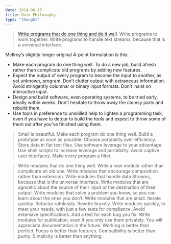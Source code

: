 ```yaml
---
date: 2014-06-15
title: Unix Philosophy
type: "thought"
---
```


> [Write programs that do one thing and do it well](http://www.catb.org/esr/writings/taoup/html/ch01s06.html).
Write programs to work together.
Write programs to handle text streams, because that is a universal interface.


McIlroy’s slightly longer original 4-point formulation is this:

- Make each program do one thing well. To do a new job, build afresh rather than complicate old programs by adding new features.
- Expect the output of every program to become the input to another, as yet unknown, program. Don’t clutter output with extraneous information. Avoid stringently columnar or binary input formats. Don’t insist on interactive input.
- Design and build software, even operating systems, to be tried early, ideally within weeks. Don’t hesitate to throw away the clumsy parts and rebuild them.
- Use tools in preference to unskilled help to lighten a programming task, even if you have to detour to build the tools and expect to throw some of them out after you’ve finished using them.



> Small is beautiful.
Make each program do one thing well.
Build a prototype as soon as possible.
Choose portability over efficiency.
Store data in flat text files.
Use software leverage to your advantage.
Use shell scripts to increase leverage and portability.
Avoid captive user interfaces.
Make every program a filter.


> Write modules that do one thing well. Write a new module rather than complicate an old one.
Write modules that encourage composition rather than extension.
Write modules that handle data Streams, because that is the universal interface.
Write modules that are agnostic about the source of their input or the destination of their output.
Write modules that solve a problem you know, so you can learn about the ones you don’t.
Write modules that are small. Iterate quickly. Refactor ruthlessly. Rewrite bravely.
Write modules quickly, to meet your needs, with just a few tests for compliance. Avoid extensive specifications. Add a test for each bug you fix.
Write modules for publication, even if you only use them privately. You will appreciate documentation in the future.
Working is better than perfect.
Focus is better than features.
Compatibility is better than purity.
Simplicity is better than anything.
